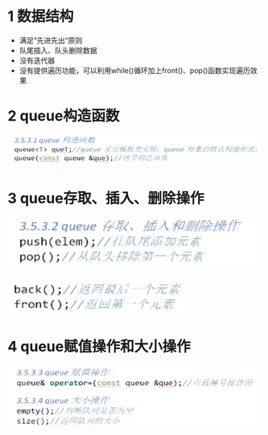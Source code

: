 # 1 数据结构

- 满足“先进先出“原则
- 队尾插入、队头删除数据
- 没有迭代器
- 没有提供遍历功能，可以利用while()循环加上front()、pop()函数实现遍历效果

# 2 queue构造函数

![img](queue容器.assets/clipboard.png)

# 3 queue存取、插入、删除操作

![img](queue容器.assets/clipboard-1603176223246.png)

![img](queue容器.assets/clipboard-1603176236115.png)

# 4 queue赋值操作和大小操作

![img](queue容器.assets/clipboard-1603176261630.png)



















